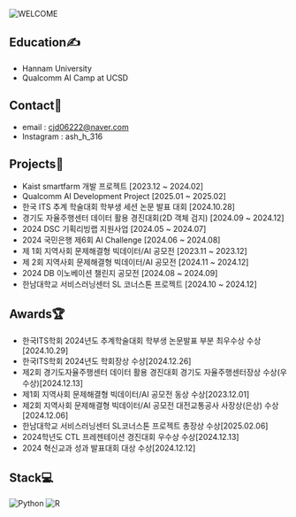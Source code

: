 ![WELCOME](https://camo.githubusercontent.com/8df7b7aa66fc7b9c57bc9bd00ddd99cc585c755cc09f301486c27145a62e176c/68747470733a2f2f63617073756c652d72656e6465722e76657263656c2e6170702f6170693f747970653d776176696e6726746578743d57454c434f4d4526636f6c6f723d74696d654772616469656e74266865696768743d3330302673656374696f6e3d68656164657226666f6e7453697a653d373226616e696d6174696f6e3d66616465496e)


## Education✍ 
- Hannam University
- Qualcomm AI Camp at UCSD

## Contact📱
- email : cjd06222@naver.com
- Instagram : ash_h_316

## Projects🎱
- Kaist smartfarm 개발 프로젝트 [2023.12 ~ 2024.02]
- Qualcomm AI Development Project [2025.01 ~ 2025.02]
- 한국 ITS 추계 학술대회 학부생 세션 논문 발표 대회 [2024.10.28]
- 경기도 자율주행센터 데이터 활용 경진대회(2D 객체 검지) [2024.09 ~ 2024.12]
- 2024 DSC 기획리빙랩 지원사업 [2024.05 ~ 2024.07]
- 2024 국민은행 제6회 AI Challenge [2024.06 ~ 2024.08]
- 제 1회 지역사회 문제해결형 빅데이터/AI 공모전 [2023.11 ~ 2023.12]
- 제 2회 지역사회 문제해결형 빅데이터/AI 공모전 [2024.11 ~ 2024.12]
- 2024 DB 이노베이션 챌린지 공모전 [2024.08 ~ 2024.09]
- 한남대학교 서비스러닝센터 SL 코너스톤 프로젝트 [2024.10 ~ 2024.12]

## Awards🏆
- 한국ITS학회 2024년도 추계학술대회 학부생 논문발표 부분 최우수상 수상[2024.10.29]
- 한국ITS학회 2024년도 학회장상 수상[2024.12.26]
- 제2회 경기도자율주행센터 데이터 활용 경진대회 경기도 자율주행센터장상 수상(우수상)[2024.12.13]
- 제1회 지역사회 문제해결형 빅데이터/AI 공모전 동상 수상[2023.12.01]
- 제2회 지역사회 문제해결형 빅데이터/AI 공모전 대전교통공사 사장상(은상) 수상[2024.12.06]
- 한남대학교 서비스러닝센터 SL코너스톤 프로젝트 총장상 수상[2025.02.06]
- 2024학년도 CTL 프레젠테이션 경진대회 우수상 수상[2024.12.13]
- 2024 혁신교과 성과 발표대회 대상 수상[2024.12.12]

## Stack💻
![Python](https://img.shields.io/badge/Python-3776AB.svg?&style=for-the-badge&logo=Python&logoColor=white)
![R](https://img.shields.io/badge/R-276DC3.svg?&style=for-the-badge&logo=R&logoColor=white)

